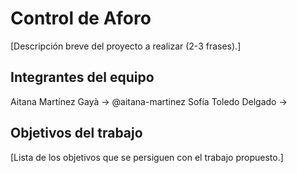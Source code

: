 # Control de Aforo

[Descripción breve del proyecto a realizar (2-3 frases).]

## Integrantes del equipo

Aitana Martínez Gayà -> @aitana-martinez 
Sofía Toledo Delgado -> 

## Objetivos del trabajo

[Lista de los objetivos que se persiguen con el trabajo propuesto.]
